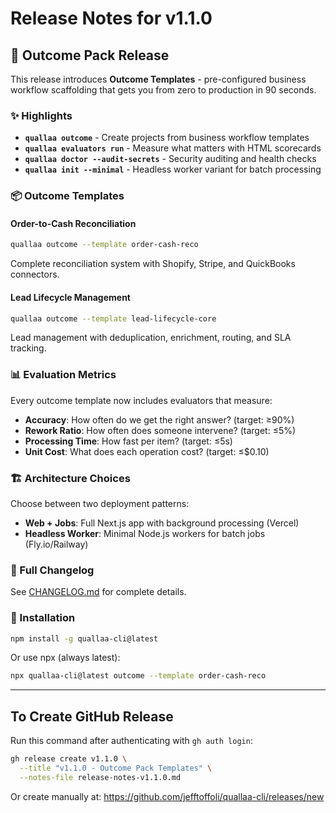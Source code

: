 # Release Notes for v1.1.0

## 🎯 Outcome Pack Release

This release introduces **Outcome Templates** - pre-configured business workflow scaffolding that gets you from zero to production in 90 seconds.

### ✨ Highlights

- **`quallaa outcome`** - Create projects from business workflow templates
- **`quallaa evaluators run`** - Measure what matters with HTML scorecards
- **`quallaa doctor --audit-secrets`** - Security auditing and health checks
- **`quallaa init --minimal`** - Headless worker variant for batch processing

### 📦 Outcome Templates

#### Order-to-Cash Reconciliation
```bash
quallaa outcome --template order-cash-reco
```
Complete reconciliation system with Shopify, Stripe, and QuickBooks connectors.

#### Lead Lifecycle Management
```bash
quallaa outcome --template lead-lifecycle-core
```
Lead management with deduplication, enrichment, routing, and SLA tracking.

### 📊 Evaluation Metrics

Every outcome template now includes evaluators that measure:
- **Accuracy**: How often do we get the right answer? (target: ≥90%)
- **Rework Ratio**: How often does someone intervene? (target: ≤5%)
- **Processing Time**: How fast per item? (target: ≤5s)
- **Unit Cost**: What does each operation cost? (target: ≤$0.10)

### 🏗️ Architecture Choices

Choose between two deployment patterns:
- **Web + Jobs**: Full Next.js app with background processing (Vercel)
- **Headless Worker**: Minimal Node.js workers for batch jobs (Fly.io/Railway)

### 📝 Full Changelog

See [CHANGELOG.md](https://github.com/jefftoffoli/quallaa-cli/blob/main/CHANGELOG.md) for complete details.

### 🚀 Installation

```bash
npm install -g quallaa-cli@latest
```

Or use npx (always latest):
```bash
npx quallaa-cli@latest outcome --template order-cash-reco
```

---

## To Create GitHub Release

Run this command after authenticating with `gh auth login`:

```bash
gh release create v1.1.0 \
  --title "v1.1.0 - Outcome Pack Templates" \
  --notes-file release-notes-v1.1.0.md
```

Or create manually at: https://github.com/jefftoffoli/quallaa-cli/releases/new